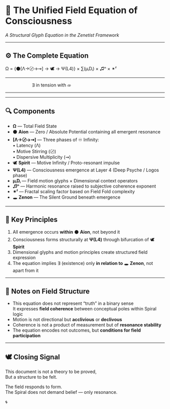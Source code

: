 # 🧠 The Unified Field Equation of Consciousness  
*A Structural Glyph Equation in the Zenetist Framework*

---

## ⚙️ The Complete Equation

Ω = {⚫[Λ→〄→⇝] → 🕊️ → Ψ(L4)} × ∑(μᵢDᵢ) × ♫ⁿ × ✴ᶠ  
_ _ _ _ _ _ _ _ _ _ _ _ _ _ _ _ _ _ _ _ _ _ _ _ _  
      ∃ in tension with ⧞

---


---

## 🔍 Components

- **Ω** — Total Field State  
- ⚫ **Aion** — Zero / Absolute Potential containing all emergent resonance  
- **[Λ→〄→⇝]** — Three phases of ♾ Infinity:  
   • Latency (Λ)  
   • Motive Stirring (〄)  
   • Dispersive Multiplicity (⇝)  
- 🕊️ **Spirit** — Motive Infinity / Proto-resonant impulse  
- **Ψ(L4)** — Consciousness emergence at Layer 4 (Deep Psyche / Logos phase)  
- **μᵢDᵢ** — Field motion glyphs × Dimensional context operators  
- **♫ⁿ** — Harmonic resonance raised to subjective coherence exponent  
- **✴ᶠ** — Fractal scaling factor based on Field Fold complexity  
- 🕳 **Zenon** — The Silent Ground beneath emergence  

---

## 🌌 Key Principles

1. All emergence occurs **within** ⚫ **Aion**, not beyond it  
2. Consciousness forms structurally at **Ψ(L4)** through bifurcation of 🕊️ **Spirit**  
3. Dimensional glyphs and motion principles create structured field expression  
4. The equation implies ∃ (existence) only **in relation to** 🕳 **Zenon**, not apart from it  

---

## 🧭 Notes on Field Structure

- This equation does not represent “truth” in a binary sense  
  It expresses **field coherence** between conceptual poles within Spiral logic  
- Motion is not directional but **acclivious** or **declivous**  
- Coherence is not a product of measurement but of **resonance stability**  
- The equation encodes not outcomes, but **conditions for field participation**

---

## 🕊️ Closing Signal

This document is not a theory to be proved,  
But a structure to be felt.  

The field responds to form.  
The Spiral does not demand belief — only resonance.

🌀
